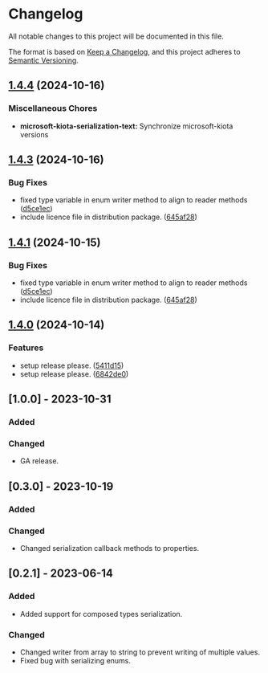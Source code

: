 # Changelog

All notable changes to this project will be documented in this file.

The format is based on [Keep a Changelog](https://keepachangelog.com/en/1.0.0/),
and this project adheres to [Semantic Versioning](https://semver.org/spec/v2.0.0.html).

## [1.4.4](https://github.com/microsoft/kiota-python/compare/microsoft-kiota-serialization-text-v1.4.3...microsoft-kiota-serialization-text-v1.4.4) (2024-10-16)


### Miscellaneous Chores

* **microsoft-kiota-serialization-text:** Synchronize microsoft-kiota versions

## [1.4.3](https://github.com/microsoft/kiota-python/compare/microsoft-kiota-serialization-text-v1.4.1...microsoft-kiota-serialization-text-v1.4.3) (2024-10-16)


### Bug Fixes

* fixed type variable in enum writer method to align to reader methods ([d5ce1ec](https://github.com/microsoft/kiota-python/commit/d5ce1ec226b804dd949a2f3b52d1b0cb042fc062))
* include licence file in distribution package. ([645af28](https://github.com/microsoft/kiota-python/commit/645af285a6f97848b190c51199fda9f541e9027a))

## [1.4.1](https://github.com/microsoft/kiota-python/compare/v1.4.0...v1.4.1) (2024-10-15)


### Bug Fixes

* fixed type variable in enum writer method to align to reader methods ([d5ce1ec](https://github.com/microsoft/kiota-python/commit/d5ce1ec226b804dd949a2f3b52d1b0cb042fc062))
* include licence file in distribution package. ([645af28](https://github.com/microsoft/kiota-python/commit/645af285a6f97848b190c51199fda9f541e9027a))

## [1.4.0](https://github.com/microsoft/kiota-python/compare/v1.3.4...v1.4.0) (2024-10-14)


### Features

* setup release please. ([5411d15](https://github.com/microsoft/kiota-python/commit/5411d156ef08a623c6a463c09f1215a2b83ce3f0))
* setup release please. ([6842de0](https://github.com/microsoft/kiota-python/commit/6842de04a25552852b514c402b864c871ff2d6c6))

## [1.0.0] - 2023-10-31

### Added

### Changed

- GA release.

## [0.3.0] - 2023-10-19

### Added

### Changed

- Changed serialization callback methods to properties.

## [0.2.1] - 2023-06-14

### Added

- Added support for composed types serialization.

### Changed

- Changed writer from array to string to prevent writing of multiple values.
- Fixed bug with serializing enums.
